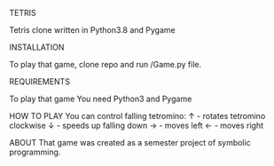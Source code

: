 TETRIS

Tetris clone written in Python3.8 and Pygame

INSTALLATION

To play that game, clone repo and run /Game.py file.

REQUIREMENTS

To play that game You need Python3 and Pygame

HOW TO PLAY You can control falling tetromino: ↑ - rotates tetromino clockwise ↓ - speeds up falling down → - moves left ← - moves right

ABOUT That game was created as a semester project of symbolic programming.
